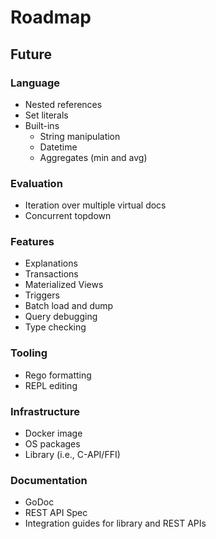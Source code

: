 # Roadmap

## Future

### Language

- Nested references
- Set literals
- Built-ins
	- String manipulation
	- Datetime
	- Aggregates (min and avg)

### Evaluation

- Iteration over multiple virtual docs
- Concurrent topdown

### Features

- Explanations
- Transactions
- Materialized Views
- Triggers
- Batch load and dump
- Query debugging
- Type checking

### Tooling

- Rego formatting
- REPL editing

### Infrastructure

- Docker image
- OS packages
- Library (i.e., C-API/FFI)


### Documentation

- GoDoc
- REST API Spec
- Integration guides for library and REST APIs
